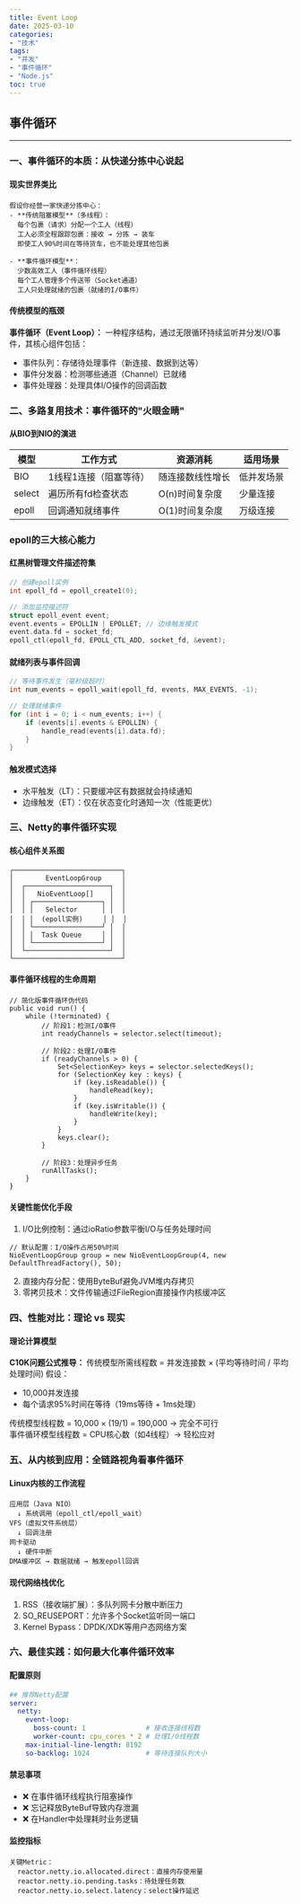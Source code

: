 ```yaml
---
title: Event Loop
date: 2025-03-10
categories:
- "技术"
tags:
- "并发"
- "事件循环"
- "Node.js"
toc: true
---
```


## 事件循环

---

### 一、事件循环的本质：从快递分拣中心说起

#### 现实世界类比
```plaintext
假设你经营一家快递分拣中心：
- **传统阻塞模型**（多线程）：
  每个包裹（请求）分配一个工人（线程）
  工人必须全程跟踪包裹：接收 → 分拣 → 装车
  即使工人90%时间在等待货车，也不能处理其他包裹

- **事件循环模型**：
  少数高效工人（事件循环线程）
  每个工人管理多个传送带（Socket通道）
  工人只处理就绪的包裹（就绪的I/O事件）
```

#### 传统模型的瓶颈

**事件循环（Event Loop）：**
一种程序结构，通过无限循环持续监听并分发I/O事件，其核心组件包括：
- 事件队列：存储待处理事件（新连接、数据到达等）
- 事件分发器：检测哪些通道（Channel）已就绪
- 事件处理器：处理具体I/O操作的回调函数

### 二、多路复用技术：事件循环的"火眼金睛"
#### 从BIO到NIO的演进
| 模型   | 工作方式               | 资源消耗         | 适用场景   |
| ------ | ---------------------- | ---------------- | ---------- |
| BIO    | 1线程1连接（阻塞等待） | 随连接数线性增长 | 低并发场景 |
| select | 遍历所有fd检查状态     | O(n)时间复杂度   | 少量连接   |
| epoll  | 回调通知就绪事件       | O(1)时间复杂度   | 万级连接   |

### epoll的三大核心能力

#### 红黑树管理文件描述符集
```c
// 创建epoll实例
int epoll_fd = epoll_create1(0);

// 添加监控描述符
struct epoll_event event;
event.events = EPOLLIN | EPOLLET; // 边缘触发模式
event.data.fd = socket_fd;
epoll_ctl(epoll_fd, EPOLL_CTL_ADD, socket_fd, &event);
```
#### 就绪列表与事件回调
```c
// 等待事件发生（毫秒级超时）
int num_events = epoll_wait(epoll_fd, events, MAX_EVENTS, -1);

// 处理就绪事件
for (int i = 0; i < num_events; i++) {
    if (events[i].events & EPOLLIN) {
        handle_read(events[i].data.fd);
    }
}
```

#### 触发模式选择

- 水平触发（LT）：只要缓冲区有数据就会持续通知
- 边缘触发（ET）：仅在状态变化时通知一次（性能更优）

### 三、Netty的事件循环实现

#### 核心组件关系图

```
┌───────────────────────────┐
│        EventLoopGroup     │
│  ┌─────────────────────┐  │
│  │   NioEventLoop[]    │  │
│  │ ┌─────────────────┐ │  │
│  │ │   Selector      │ │  │
│  │ │  (epoll实例)     │ │  │
│  │ └─────────────────┘ │  │
│  │ │  Task Queue     │ │  │
│  │ └─────────────────┘ │  │
│  └─────────────────────┘  │
└───────────────────────────┘
```

#### 事件循环线程的生命周期

```
// 简化版事件循环伪代码
public void run() {
    while (!terminated) {
        // 阶段1：检测I/O事件
        int readyChannels = selector.select(timeout);
        
        // 阶段2：处理I/O事件
        if (readyChannels > 0) {
            Set<SelectionKey> keys = selector.selectedKeys();
            for (SelectionKey key : keys) {
                if (key.isReadable()) {
                    handleRead(key);
                }
                if (key.isWritable()) {
                    handleWrite(key);
                }
            }
            keys.clear();
        }
        
        // 阶段3：处理异步任务
        runAllTasks();
    }
}
```

#### 关键性能优化手段
1. I/O比例控制：通过ioRatio参数平衡I/O与任务处理时间
```
// 默认配置：I/O操作占用50%时间
NioEventLoopGroup group = new NioEventLoopGroup(4, new DefaultThreadFactory(), 50);
```
2. 直接内存分配：使用ByteBuf避免JVM堆内存拷贝
3. 零拷贝技术：文件传输通过FileRegion直接操作内核缓冲区

### 四、性能对比：理论 vs 现实

#### 理论计算模型
**C10K问题公式推导：**
传统模型所需线程数 = 并发连接数 × (平均等待时间 / 平均处理时间)
假设：
- 10,000并发连接
- 每个请求95%时间在等待（19ms等待 + 1ms处理）

传统模型线程数 = 10,000 × (19/1) = 190,000 → 完全不可行   
事件循环模型线程数 = CPU核心数（如4线程）→ 轻松应对   
  
### 五、从内核到应用：全链路视角看事件循环
#### Linux内核的工作流程
```
应用层（Java NIO）
  ↓ 系统调用（epoll_ctl/epoll_wait）
VFS（虚拟文件系统层）
  ↓ 回调注册
网卡驱动
  ↓ 硬件中断
DMA缓冲区 → 数据就绪 → 触发epoll回调
```

#### 现代网络栈优化
1. RSS（接收端扩展）：多队列网卡分散中断压力
2. SO_REUSEPORT：允许多个Socket监听同一端口
3. Kernel Bypass：DPDK/XDK等用户态网络方案

### 六、最佳实践：如何最大化事件循环效率
#### 配置原则
```yaml
## 推荐Netty配置
server:
  netty:
    event-loop:
      boss-count: 1               # 接收连接线程数
      worker-count: cpu_cores * 2 # 处理I/O线程数
    max-initial-line-length: 8192
    so-backlog: 1024              # 等待连接队列大小
```

#### 禁忌事项
- ❌ 在事件循环线程执行阻塞操作
- ❌ 忘记释放ByteBuf导致内存泄漏
- ❌ 在Handler中处理耗时业务逻辑

#### 监控指标
```
关键Metric：
  reactor.netty.io.allocated.direct：直接内存使用量
  reactor.netty.io.pending.tasks：待处理任务数
  reactor.netty.io.select.latency：select操作延迟
```